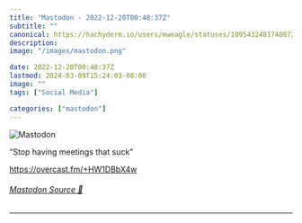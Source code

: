 ```yaml
---
title: "Mastodon - 2022-12-20T00:48:37Z"
subtitle: ""
canonical: https://hachyderm.io/users/mweagle/statuses/109543248174087240
description:
image: "/images/mastodon.png"

date: 2022-12-20T00:48:37Z
lastmod: 2024-03-09T15:24:03-08:00
image: ""
tags: ["Social Media"]

categories: ["mastodon"]
---
```

![Mastodon](/images/mastodon.png)

<p>“Stop having meetings that suck”</p><p><a href="https://overcast.fm/+HW1DBbX4w" target="_blank" rel="nofollow noopener noreferrer" translate="no"><span class="invisible">https://</span><span class="">overcast.fm/+HW1DBbX4w</span><span class="invisible"></span></a></p>


###### [Mastodon Source 🐘](https://hachyderm.io/@mweagle/109543248174087240)

___
